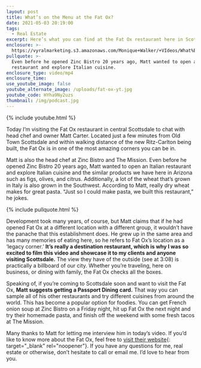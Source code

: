 ```yaml
---
layout: post
title: What’s on the Menu at the Fat Ox?
date: 2021-05-03 20:19:00
tags:
  - Real Estate
excerpt: Here’s what you can find at the Fat Ox restaurant here in Scottsdale.
enclosure: >-
  https://vyralmarketing.s3.amazonaws.com/Monique+Walker/+VIdeos/What%E2%80%99s+on+the+Menu+at+the+Fat+Ox_.mp4
pullquote: >-
  Even before he opened Zinc Bistro 20 years ago, Matt wanted to open an Italian
  restaurant and explore Italian cuisine.
enclosure_type: video/mp4
enclosure_time:
use_youtube_image: false
youtube_alternate_image: /uploads/fat-ox-yt.jpg
youtube_code: HYha9Ny2uzs
thumbnail: /img/podcast.jpg
---
```

{% include youtube.html %}

Today I’m visiting the Fat Ox restaurant in central Scottsdale to chat with head chef and owner Matt Carter. Located just a few minutes from Old Town Scottsdale and within walking distance of the new Ritz-Carlton being built, the Fat Ox is in one of the most amazing corners you can be in.&nbsp;

Matt is also the head chef at Zinc Bistro and The Mission. Even before he opened Zinc Bistro 20 years ago, Matt wanted to open an Italian restaurant and explore Italian cuisine and the similar products we have here in Arizona such as figs, olives, and citrus. Additionally, a lot of the wheat that’s grown in Italy is also grown in the Southwest. According to Matt, really dry wheat makes for great pasta. “Just so I could make pasta, we built this restaurant,” he jokes.&nbsp;

{% include pullquote.html %}

Development took many years, of course, but Matt claims that if he had opened Fat Ox at a different location with a different group, it wouldn’t have the panache that this establishment does. He grew up in the same area and has many memories of eating here, so he refers to Fat Ox’s location as a ‘legacy corner.’ **It’s really a destination restaurant, which is why I was so excited to film this video and showcase it to my clients and anyone visiting Scottsdale.** The view they have of the outside (see at 3:08) is practically a billboard of our city. Whether you’re traveling, here on business, or dining with family, the Fat Ox checks all the boxes.

Speaking of, if you’re coming to Scottsdale soon and want to visit the Fat Ox, **Matt suggests getting a Passport Dining card.** That way you can sample all of his other restaurants and try different cuisines from around the world. This has become a popular option for foodies. You can get French onion soup at Zinc Bistro on a Friday night, hit up Fat Ox the next night and try their homemade pasta, and finish off the weekend with some fresh tacos at The Mission.&nbsp;

Many thanks to Matt for letting me interview him in today’s video. If you’d like to know more about the Fat Ox, feel free to [visit their website](http://www.ilovefatox.com/){: target="_blank" rel="noopener"}. If you have any questions for me, real estate or otherwise, don’t hesitate to call or email me. I’d love to hear from you.
